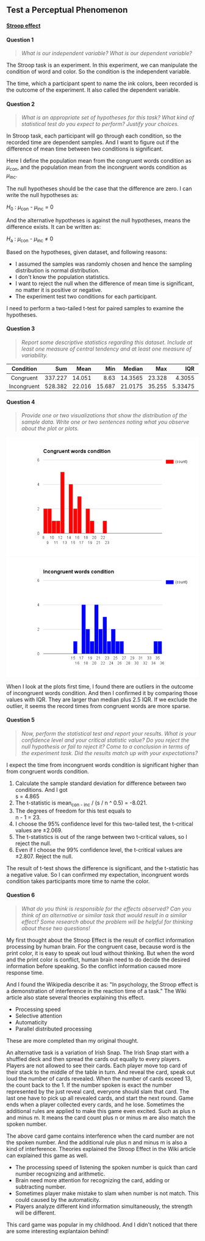 ## Test a Perceptual Phenomenon

#### [Stroop effect](https://en.wikipedia.org/wiki/Stroop_effect)

#### Question 1

> *What is our independent variable? What is our dependent variable?*

The Stroop task is an experiment. In this experiment, we can manipulate the condition of word and color.
So the condition is the independent variable.

The time, which a participant spent to name the ink colors, been recorded is the outcome of the experiment.
It also called the dependent variable.

#### Question 2

> *What is an appropriate set of hypotheses for this task?
> What kind of statistical test do you expect to perform? Justify your choices.*

In Stroop task, each participant will go through each condition, so the recorded time are dependent samples.
And I want to figure out if the difference of mean time between two conditions is significant.

Here I define the population mean from the congruent words condition as *μ*<sub>con</sub>,
and the population mean from the incongruent words condition as *μ*<sub>inc</sub>.

The null hypotheses should be the case that the difference are zero. I can write the null hypotheses as: 

*H*<sub>0</sub> : *μ*<sub>con</sub> - *μ*<sub>inc</sub> = 0

And the alternative hypotheses is against the null hypotheses, means the difference exists.
It can be written as:

*H*<sub>a</sub> : *μ*<sub>con</sub> - *μ*<sub>inc</sub> ≠ 0

Based on the hypotheses, given dataset, and following reasons:

- I assumed the samples was randomly chosen and hence the sampling distribution is normal distribution.
- I don't know the population statistics.
- I want to reject the null when the difference of mean time is significant,
  no matter it is positive or negative.
- The experiment test two conditions for each participant.

I need to perform a two-tailed t-test for paired samples to examine the hypotheses.

#### Question 3

> *Report some descriptive statistics regarding this dataset.
> Include at least one measure of central tendency and at least one measure of variability.*

| Condition | Sum | Mean | Min | Median | Max | IQR |  SD  | SSD |
| :-------: | --: | ---: | --: | -----: | --: | --: | ---: | --: |
|   Congruent | 337.227 | 14.051 |  8.63  | 14.3565 | 23.328 | 4.3055  | 3.484 | 3.559 |
| Incongruent | 528.382 | 22.016 | 15.687 | 21.0175 | 35.255 | 5.33475 | 4.696 | 4.797 |

#### Question 4

> *Provide one or two visualizations that show the distribution of the sample data.
> Write one or two sentences noting what you observe about the plot or plots.*

![](congruent_dist.png)
![](incongruent_dist.png)

When I look at the plots first time, I found there are outliers in the outcome of incongruent words condition.
And then I confirmed it by comparing those values with IQR. They are larger than median plus 2.5 IQR.
If we exclude the outlier, it seems the record times from congruent words are more sparse.

#### Question 5

> *Now, perform the statistical test and report your results.
> What is your confidence level and your critical statistic value?
> Do you reject the null hypothesis or fail to reject it?
> Come to a conclusion in terms of the experiment task.
> Did the results match up with your expectations?*

I expect the time from incongruent words condition is significant higher than from congruent words condition.

1. Calculate the sample standard deviation for difference between two conditions. And I got<br>
   s = 4.865
1. The t-statistic is mean<sub>con - inc</sub> / (s / n ^ 0.5) = -8.021.
1. The degrees of freedom for this test equals to<br>
   n - 1 = 23.
1. I choose the 95% confidence level for this two-tailed test, the t-critical values are ±2.069.
1. The t-statistics is out of the range between two t-critical values, so I reject the null.
1. Even if I choose the 99% confidence level, the t-critical values are ±2.807. Reject the null.

The result of t-test shows the difference is significant, and the t-statistic has a negative value.
So I can confirmed my expectation, incongruent words condition takes participants more time to name the color.

#### Question 6

> *What do you think is responsible for the effects observed?
> Can you think of an alternative or similar task that would result in a similar effect?
> Some research about the problem will be helpful for thinking about these two questions!*

My first thought about the Stroop Effect is the result of conflict information processing by human brain.
For the congruent case, because word is the print color, it is easy to speak out loud without thinking.
But when the word and the print color is conflict, human brain need to do decide the desired information before speaking.
So the conflict information caused more response time.

And I found the Wikipedia describe it as: "In psychology, the Stroop effect is a demonstration of interference in the reaction time of a task."
The Wiki article also state several theories explaining this effect.

- Processing speed
- Selective attention
- Automaticity
- Parallel distributed processing

These are more completed than my original thought.

An alternative task is a variation of Irish Snap.
The Irish Snap start with a shuffled deck and then spread the cards out equally to every players.
Players are not allowed to see their cards.
Each player move top card of their stack to the middle of the table in turn.
And reveal the card, speak out loud the number of cards revealed.
When the number of cards exceed 13, the count back to the 1.
If the number spoken is exact the number represented by the just reveal card, everyone should slam that card.
The last one have to pick up all revealed cards, and start the next round.
Game ends when a player collected every cards, and he lose.
Sometimes the additional rules are applied to make this game even excited.
Such as plus n and minus m.
It means the card count plus n or minus m are also match the spoken number.

The above card game contains interference when the card number are not the spoken number.
And the additional rule plus n and minus m is also a kind of interference.
Theories explained the Stroop Effect in the Wiki article can explained this game as well.

- The processing speed of listening the spoken number is quick than card number recognizing and arithmetic.
- Brain need more attention for recognizing the card, adding or subtracting number.
- Sometimes player make mistake to slam when number is not match. This could caused by the automaticity.
- Players analyze different kind information simultaneously, the strength will be different.

This card game was popular in my childhood.
And I didn't noticed that there are some interesting explantaion behind!